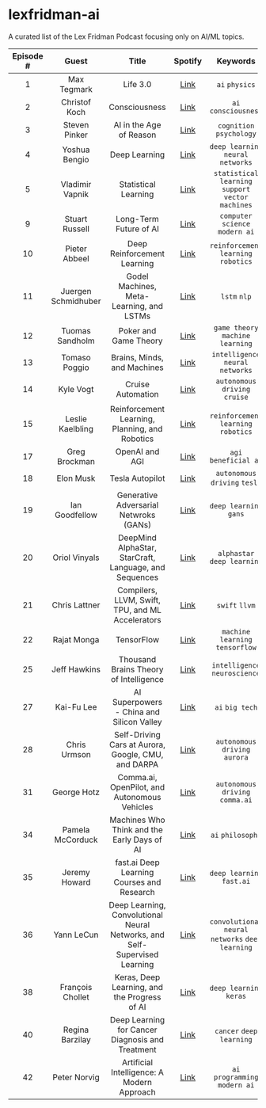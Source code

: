 # lexfridman-ai
A curated list of the Lex Fridman Podcast focusing only on AI/ML topics.

<!-- 0 | Name | Podcast title | [Link]() | `1` `2` -->

Episode # | Guest | Title | Spotify | Keywords
:--: | :--: | :--: | :--: | :--:
1 | Max Tegmark | Life 3.0 | [Link](https://open.spotify.com/episode/1kcFaEhHlbxr5KygngyZFt?si=844637f147d143cd) | `ai` `physics`
2 | Christof Koch | Consciousness | [Link](https://open.spotify.com/episode/3OLA9UM1D9lID1JQ2Y60gG?si=b75c5917e1a544e8) | `ai` `consciousness`
3 | Steven Pinker | AI in the Age of Reason | [Link](https://open.spotify.com/episode/3OLA9UM1D9lID1JQ2Y60gG?si=f4a7d1f9cfc64873) | `cognition` `psychology`
4 | Yoshua Bengio | Deep Learning | [Link](https://open.spotify.com/episode/6VOLaLVxpO52WRxDwsGfeq?si=5c7059058598479b) | `deep learning` `neural networks`
5 | Vladimir Vapnik | Statistical Learning | [Link](https://open.spotify.com/episode/5VJf9l21CfX1169mOD3EJI?si=43a7f5314b644d6e) | `statistical learning` `support vector machines` 
9 | Stuart Russell | Long-Term Future of AI | [Link](https://open.spotify.com/episode/3CTgRxFrN8omCsGlE4fWyD?si=10b2cf519c64458b) | `computer science` `modern ai`
10 | Pieter Abbeel | Deep Reinforcement Learning | [Link]() | `reinforcement learning` `robotics`
11 | Juergen Schmidhuber | Godel Machines, Meta-Learning, and LSTMs | [Link](https://open.spotify.com/episode/59tf42JBfiM0LgwUqDpim4?si=43c9e6f38a034810) | `lstm` `nlp`
12 | Tuomas Sandholm | Poker and Game Theory | [Link](https://open.spotify.com/episode/3u7Nx7MaMUB9atbvHpG9Yf?si=e73d2d8fa3164ada) | `game theory` `machine learning`
13 | Tomaso Poggio | Brains, Minds, and Machines | [Link](https://open.spotify.com/episode/0v2xKRxDYSSkACnyyeuRq8?si=79e4fba216f9460d) | `intelligence` `neural networks`
14 | Kyle Vogt | Cruise Automation | [Link](https://open.spotify.com/episode/5QaLJZFjOmbdUJ3Qe4irfA?si=cc98418e96d849d5) | `autonomous driving` `cruise`
15 | Leslie Kaelbling | Reinforcement Learning, Planning, and Robotics | [Link](https://open.spotify.com/episode/0vY58QUJ9KcGxNNyTXo9Ak?si=3174250918214a13) | `reinforcement learning` `robotics`
17 | Greg Brockman | OpenAI and AGI | [Link](https://open.spotify.com/episode/6RGwLZ2eqxTzJeOpNKGiqt?si=6b6ce6395cf44e51) | `agi` `beneficial ai`
18 | Elon Musk | Tesla Autopilot | [Link](https://open.spotify.com/episode/27mgNTf7SUQFfIUrsgPNkI?si=4cd0873a54474e73) | `autonomous driving` `tesla`
19 | Ian Goodfellow | Generative Adversarial Netwroks (GANs) | [Link](https://open.spotify.com/episode/4b0uodBRkqgF9pndc1XIzd?si=3201c3fd30424e38) | `deep learning` `gans`
20 | Oriol Vinyals | DeepMind AlphaStar, StarCraft, Language, and Sequences | [Link](https://open.spotify.com/episode/3kHZxc3hbhxMmE1RMDZoyT?si=eeb27f745cd14fc9) | `alphastar` `deep learning`
21 | Chris Lattner | Compilers, LLVM, Swift, TPU, and ML Accelerators | [Link](https://open.spotify.com/episode/5fpAb2OpRL3Uy8ZTq94vD8?si=5789a142396e45c7) | `swift` `llvm`
22 | Rajat Monga | TensorFlow | [Link](https://open.spotify.com/episode/6orxzQCBJHbrJasSWlJp7o?si=b23e60374e9d44ab) | `machine learning` `tensorflow`
25 | Jeff Hawkins | Thousand Brains Theory of Intelligence | [Link](https://open.spotify.com/episode/36fSBVhA7F51YPqjp1CvnL?si=08e3232263b840b9) | `intelligence` `neuroscience`
27 | Kai-Fu Lee | AI Superpowers - China and Silicon Valley | [Link](https://open.spotify.com/episode/0fmLBsZuGauRp3HMMBCkAq?si=f55c8189920b4bbb) | `ai` `big tech`
28 | Chris Urmson | Self-Driving Cars at Aurora, Google, CMU, and DARPA | [Link](https://open.spotify.com/episode/7M0TrpqWuNELodRqXYZQFC?si=fb7667dbd6664bed) | `autonomous driving` `aurora`
31 | George Hotz | Comma.ai, OpenPilot, and Autonomous Vehicles | [Link](https://open.spotify.com/episode/0AE0Rd4y1X5s9swtggIoNB?si=20f730d6a729457e) | `autonomous driving` `comma.ai`
34 | Pamela McCorduck | Machines Who Think and the Early Days of AI | [Link](https://open.spotify.com/episode/523MYYbcE40rE9RBFsyVUB?si=3098c6681c354000) | `ai` `philosophy`
35 | Jeremy Howard | fast.ai Deep Learning Courses and Research | [Link](https://open.spotify.com/episode/1fvZM0HKcIyYbu0u5gnbSa?si=7dd894bc83624452) | `deep learning` `fast.ai`
36 | Yann LeCun | Deep Learning, Convolutional Neural Networks, and Self-Supervised Learning | [Link](https://open.spotify.com/episode/0dqFoUq81GDMuXjea8PDda?si=afc3b5ec69714ded) | `convolutional neural networks` `deep learning`
38 | François Chollet | Keras, Deep Learning, and the Progress of AI | [Link](https://open.spotify.com/episode/3J2YfCKbBdOHMrbJJaB9c3?si=QnetMtNPTxyff8kn0qsbmQ) | `deep learning` `keras`
40 | Regina Barzilay | Deep Learning for Cancer Diagnosis and Treatment | [Link](https://open.spotify.com/episode/0d0ZrfIS9hN8uu4ryixUOW?si=lGka7KR3Sga7VSlvUMYWxw) | `cancer` `deep learning`
42 | Peter Norvig | Artificial Intelligence: A Modern Approach | [Link](https://open.spotify.com/episode/7oqj5aihx2IpOPa9nVNv0j?si=3XN9YqBjQbydF0cBUej1pQ) | `ai programming` `modern ai`
